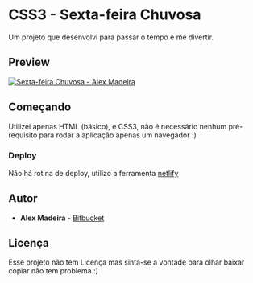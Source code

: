 # CSS3 - Sexta-feira Chuvosa

Um projeto que desenvolvi para passar o tempo e me divertir.

## Preview

[![Sexta-feira Chuvosa - Alex Madeira](--)](--)

## Começando

Utilizei apenas HTML (básico), e CSS3, não é necessário nenhum pré-requisito para rodar a aplicação apenas um navegador :)

### Deploy

Não há rotina de deploy, utilizo a ferramenta [netlify]("https://www.netlify.com/")

## Autor

- **Alex Madeira** - [Bitbucket](https://bitbucket.org/alexmadeira5/)

## Licença

Esse projeto não tem Licença mas sinta-se a vontade para olhar baixar copiar não tem problema :)
